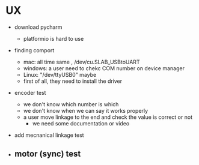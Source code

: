 # UX
- download pycharm
    - platformio is hard to use

- finding comport
    - mac: all time same , /dev/cu.SLAB_USBtoUART 
    - windows: a user need to chekc COM number on device manager
    - Linux:  "/dev/ttyUSB0" maybe
    - first of all, they need to install the driver

- encoder test

    - we don't know which number is which
    - we don't know when we can say it works properly
    - a user move linkage to the end and check the value is correct or not
      - we need some documentation or video

- add mecnanical linkage test

- motor (sync) test
  - 
    
    
